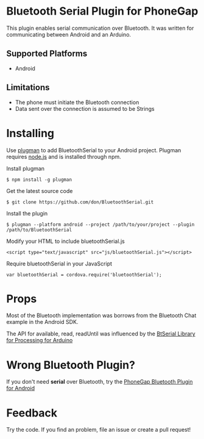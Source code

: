 # Bluetooth Serial Plugin for PhoneGap

This plugin enables serial communication over Bluetooth. It was written for communicating between Android and an Arduino.

## Supported Platforms

* Android

## Limitations

 * The phone must initiate the Bluetooth connection
 * Data sent over the connection is assumed to be Strings

# Installing 

Use [plugman](https://github.com/imhotep/plugman) to add BluetoothSerial to your Android project.  Plugman requires [node.js](http://nodejs.org) and is installed through npm.

Install plugman

    $ npm install -g plugman

Get the latest source code

    $ git clone https://github.com/don/BluetoothSerial.git

Install the plugin

    $ plugman --platform android --project /path/to/your/project --plugin /path/to/BluetoothSerial

Modify your HTML to include bluetoothSerial.js

    <script type="text/javascript" src="js/bluetoothSerial.js"></script>

Require bluetoothSerial in your JavaScript

    var bluetoothSerial = cordova.require('bluetoothSerial');
    
# Props

Most of the Bluetooth implementation was borrows from the Bluetooth Chat example in the Android SDK.

The API for available, read, readUntil was influenced by the [BtSerial Library for Processing for Arduino](https://github.com/arduino/BtSerial)

# Wrong Bluetooth Plugin?

If you don't need **serial** over Bluetooth, try the [PhoneGap Bluetooth Plugin for Android](https://github.com/phonegap/phonegap-plugins/tree/master/Android/Bluetooth)

# Feedback
    
Try the code. If you find an problem, file an issue or create a pull request!

